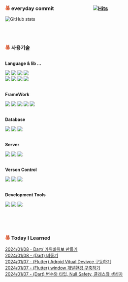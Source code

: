 

### ![카피바라](capybara.png) everyday commit <span>&nbsp;&nbsp;&nbsp;&nbsp;&nbsp;&nbsp;&nbsp;&nbsp;&nbsp;&nbsp;&nbsp;&nbsp;&nbsp;&nbsp;&nbsp;&nbsp;&nbsp;&nbsp;&nbsp;&nbsp;&nbsp;&nbsp;&nbsp;&nbsp;&nbsp;&nbsp;&nbsp;&nbsp;&nbsp;&nbsp;&nbsp;</span> [![Hits](https://hits.seeyoufarm.com/api/count/incr/badge.svg?url=https%3A%2F%2Fgithub.com%2Fjinsugyeong&count_bg=%23CBC2D3&title_bg=%23D8C0F1&icon=&icon_color=%23E7E7E7&title=hits&edge_flat=false)](https://hits.seeyoufarm.com)
![GitHub stats](https://github-readme-stats.vercel.app/api?username=jinsugyeong&theme=buefy&show_icons=true)

<br><br>

### ![카피바라](capybara.png) 사용기술
<div style="display:flex; flex-direction:column; align-items:flex-start;">
    <!-- Language -->
    <p><strong>Language & lib ... </strong></p>
    <div>
        <img src="https://img.shields.io/badge/java-007396?style=flat-square&logo=java&logoColor=white"> 
	<img src="https://img.shields.io/badge/node.js-339933?style=flat-square&logo=Node.js&logoColor=white"> 
        <img src="https://img.shields.io/badge/PHP-777BB4?style=flat-square&logo=PHP&logoColor=white">
	<img src="https://img.shields.io/badge/Dart-0175C2?style=flat-square&logo=express&logoColor=white"> 
	<br><img src="https://img.shields.io/badge/html5-E34F26?style=flat-square&logo=html5&logoColor=white"> 
        <img src="https://img.shields.io/badge/css-1572B6?style=flat-square&logo=css3&logoColor=white">  
        <img src="https://img.shields.io/badge/javascript-F7DF1E?style=flat-square&logo=javascript&logoColor=black"> 
        <img src="https://img.shields.io/badge/jQuery-0769AD?style=flat-square&logo=jQuery&logoColor=white"/> 
    </div><br>
    <!-- FrameWork -->
    <p><strong>FrameWork</strong></p>
    <div>
        <img src="https://img.shields.io/badge/Spring-6DB33F?style=flat-square&logo=Spring&logoColor=white">  
        <img src="https://img.shields.io/badge/Spring Boot-6DB33F?style=flat-square&logo=Spring&logoColor=white">         
        <img src="https://img.shields.io/badge/bootstrap-7952B3?style=flat-square&logo=bootstrap&logoColor=white"> 
	<img src="https://img.shields.io/badge/express-000000?style=flat-square&logo=express&logoColor=white"> 
        <img src="https://img.shields.io/badge/Flutter-02569B?style=flat-square&logo=express&logoColor=white"> 
    </div><br>
    <!-- Database -->
    <p><strong>Database</strong></p>
    <div>
        <img src="https://img.shields.io/badge/mysql-4479A1?style=flat-square&logo=mysql&logoColor=white">
        <img src="https://img.shields.io/badge/oracle-F80000?style=flat-square&logo=oracle&logoColor=white">
        <img src="https://img.shields.io/badge/Microsoft SQL Server-F80000?style=flat-square&logo=Microsoft SQL Server&logoColor=white">
    </div><br>
    <!-- Server -->
    <p><strong>Server</strong></p>
    <div>
        <img src="https://img.shields.io/badge/linux-FCC624?style=flat-square&logo=linux&logoColor=black">
        <img src="https://img.shields.io/badge/apache tomcat-F8DC75?style=flat-square&logo=apachetomcat&logoColor=black">
      <img src="https://img.shields.io/badge/JBoss-D0271D?style=flat-square&logo=JBoss&logoColor=white"/>
    </div><br>
    <!-- Version Control -->
    <p><strong>Verson Control</strong></p>
    <div>
        <img src="https://img.shields.io/badge/git-F05032?style=flat-square&logo=git&logoColor=white"> 
        <img src="https://img.shields.io/badge/github-181717?style=flat-square&logo=github&logoColor=white"> 
        <img src="https://img.shields.io/badge/SVN-809CC9?style=flat-square&logo=seat&logoColor=white"/> 
    </div><br>
    <!-- Development Tools -->
    <p><strong>Development Tools</strong></p>
    <div>
      <img src="https://img.shields.io/badge/Eclipse IDE-2C2255?style=flat-square&logo=Eclipse IDE&logoColor=white"/> 
      <img src="https://img.shields.io/badge/Visual Studio Code-007ACC?style=flat-square&logo=Visual Studio Code&logoColor=white"/> 
      <img src="https://img.shields.io/badge/Android Studio-3DDC84?style=flat-square&logo=Eclipse IDE&logoColor=white"/> 
</div><br>
</div>

<br><br>

### ![카피바라](capybara.png) Today I Learned
[2024/01/08 - Dart/ 가위바위보 만들기](https://everyday-com-eat.tistory.com/136) <br/>
[2024/01/08 - (Dart) 비동기](https://everyday-com-eat.tistory.com/135) <br/>
[2024/01/07 - (Flutter) Adroid Vitual Devivce 구동하기](https://everyday-com-eat.tistory.com/134) <br/>
[2024/01/07 - (Flutter) window 개발환경 구축하기](https://everyday-com-eat.tistory.com/133) <br/>
[2024/01/07 - (Dart) 변수와 타입, Null Safety, 클래스와 생성자](https://everyday-com-eat.tistory.com/132) <br/>
